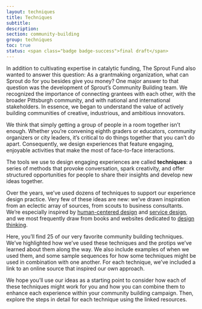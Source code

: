 ```yaml
---
layout: techniques
title: Techniques
subtitle:
description:
section: community-building
group: techniques
toc: true
status: <span class="badge badge-success">final draft</span>
---
```


In addition to cultivating expertise in catalytic funding, The Sprout Fund also wanted to answer this question: As a grantmaking organization, what can Sprout do for you besides give you money? One major answer to that question was the development of Sprout’s Community Building team. We recognized the importance of connecting grantees with each other, with the broader Pittsburgh community, and with national and international stakeholders. In essence, we began to understand the value of actively building communities of creative, industrious, and ambitious innovators.

We think that simply getting a group of people in a room together isn’t enough. Whether you’re convening eighth graders or educators, community organizers or city leaders, it’s critical to do things together that you can’t do apart. Consequently, we design experiences that feature engaging, enjoyable activities that make the most of face-to-face interactions.

The tools we use to design engaging experiences are called **techniques**: a series of methods that provoke conversation, spark creativity, and offer structured opportunities for people to share their insights and develop new ideas together.

Over the years, we’ve used dozens of techniques to support our experience design practice. Very few of these ideas are new: we’ve drawn inspiration from an eclectic array of sources, from scouts to business consultants. We’re especially inspired by [human-centered design](http://www.designkit.org/human-centered-design) and [service design](https://www.interaction-design.org/literature/article/the-principles-of-service-design-thinking-building-better-services), and we most frequently draw from books and websites dedicated to [design thinking](https://www.ideou.com/pages/design-thinking).

Here, you’ll find 25 of our very favorite community building techniques. We’ve highlighted how we’ve used these techniques and the protips we’ve learned about them along the way. We also include examples of when we used them, and some sample sequences for how some techniques might be used in combination with one another.  For each technique, we’ve included a link to an online source that inspired our own approach.

We hope you’ll use our ideas as a starting point to consider how each of these techniques might work for you and how you can combine them to enhance each experience within your community building campaign. Then, explore the steps in detail for each technique using the linked resources.
